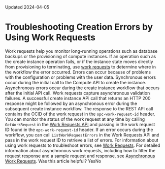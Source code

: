 Updated 2024-04-05
# Troubleshooting Creation Errors by Using Work Requests
Work requests help you monitor long-running operations such as database backups or the provisioning of compute instances.
If an operation such as the create instance operation fails, or if the instance state moves directly from provisioning to terminating, use [work requests](https://docs.oracle.com/iaas/Content/General/Concepts/workrequestoverview.htm#viewingwr) to determine where in the workflow the error occurred. Errors can occur because of problems with the configuration or problems with the user data. Synchronous errors occur during the initial call to the Compute API to create the instance. Asynchronous errors occur during the create instance workflow that occurs after the initial API call. Work requests capture asynchronous validation failures. A successful create instance API call that returns an HTTP 200 response might be followed by an asynchronous error during the subsequent create instance workflow.
The response to the REST API call contains the OCID of the work request in the `opc-work-request-id` header. You can monitor the status of the work request at any time by calling `GetWorkRequest` in the [Work Requests API](https://docs.oracle.com/iaas/api/#/en/workrequests/latest/) and passing in the work request ID found in the `opc-work-request-id` header. If an error occurs during the workflow, you can call `ListWorkRequestErrors` in the Work Requests API and pass in the work request ID to retrieve a list of errors.
For information about using work requests to troubleshoot errors, see [Work Requests](https://docs.oracle.com/iaas/Content/General/Concepts/workrequestoverview.htm). For detailed information about asynchronous work requests, including how to filter the request response and a sample request and response, see [Asynchronous Work Requests](https://docs.oracle.com/iaas/Content/API/Concepts/workrequests.htm).
Was this article helpful?
YesNo

